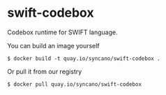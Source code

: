 # swift-codebox

Codebox runtime for SWIFT language.

You can build an image yourself

```
$ docker build -t quay.io/syncano/swift-codebox .
```

Or pull it from our registry

```
$ docker pull quay.io/syncano/swift-codebox
```


